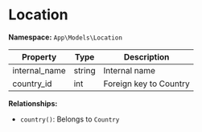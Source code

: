 # Location

**Namespace:** `App\Models\Location`

| Property      | Type   | Description              |
|---------------|--------|--------------------------|
| internal_name | string | Internal name            |
| country_id    | int    | Foreign key to Country   |

**Relationships:**
- `country()`: Belongs to `Country`
